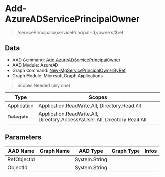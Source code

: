 # Add-AzureADServicePrincipalOwner

> /servicePrincipals/{servicePrincipal-id}/owners/$ref

## Data

+ AAD Command: [Add-AzureADServicePrincipalOwner](https://docs.microsoft.com/en-us/powershell/module/AzureAD/Add-AzureADServicePrincipalOwner)
+ AAD Module: AzureAD
+ Graph Command: [New-MgServicePrincipalOwnerByRef](https://docs.microsoft.com/en-us/powershell/module/Microsoft.Graph.Applications/New-MgServicePrincipalOwnerByRef)
+ Graph Module: Microsoft.Graph.Applications

> Scopes Needed (any one)

|Type|Scopes|
|---|---|
|Application|Application.ReadWrite.All, Directory.Read.All|
|Delegate|Application.ReadWrite.All, Directory.AccessAsUser.All, Directory.Read.All|

## Parameters

|AAD Name|Graph Name|AAD Type|Graph Type|Infos|
|---|---|---|---|---|
|RefObjectId||System.String|||
|ObjectId||System.String|||

